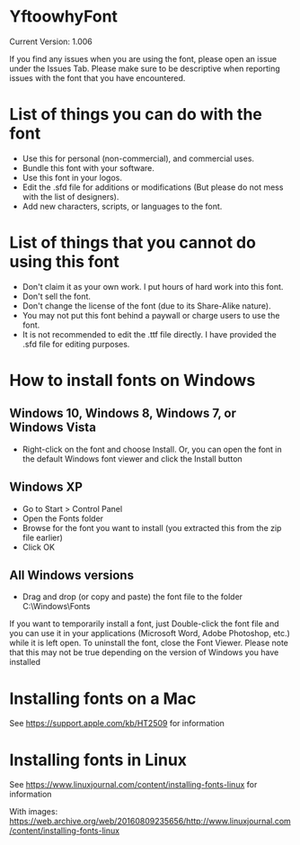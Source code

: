 # YftoowhyFont
Current Version: 1.006

If you find any issues when you are using the font, please open an issue under the Issues Tab. Please make sure to be descriptive when reporting issues with the font that you have encountered.

# List of things you can do with the font
- Use this for personal (non-commercial), and commercial uses.
- Bundle this font with your software.
- Use this font in your logos.
- Edit the .sfd file for additions or modifications (But please do not mess with the list of designers).
- Add new characters, scripts, or languages to the font.

# List of things that you cannot do using this font
- Don't claim it as your own work. I put hours of hard work into this font.
- Don't sell the font.
- Don't change the license of the font (due to its Share-Alike nature).
- You may not put this font behind a paywall or charge users to use the font.
- It is not recommended to edit the .ttf file directly. I have provided the .sfd file for editing purposes.

# How to install fonts on Windows
## Windows 10, Windows 8, Windows 7, or Windows Vista
- Right-click on the font and choose Install. Or, you can open the font in the default Windows font viewer and click the Install button

## Windows XP
- Go to Start > Control Panel
- Open the Fonts folder
- Browse for the font you want to install (you extracted this from the zip file earlier)
- Click OK

## All Windows versions
- Drag and drop (or copy and paste) the font file to the folder C:\Windows\Fonts

If you want to temporarily install a font, just Double-click the font file and you can use it in your applications (Microsoft Word, Adobe Photoshop, etc.) while it is left open. To uninstall the font, close the Font Viewer. Please note that this may not be true depending on the version of Windows you have installed

# Installing fonts on a Mac
See https://support.apple.com/kb/HT2509 for information

# Installing fonts in Linux
See https://www.linuxjournal.com/content/installing-fonts-linux for information

With images: https://web.archive.org/web/20160809235656/http://www.linuxjournal.com/content/installing-fonts-linux
